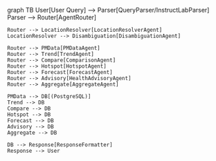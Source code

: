 graph TB
    User[User Query] --> Parser[QueryParser/InstructLabParser]
    Parser --> Router[AgentRouter]
    
    Router --> LocationResolver[LocationResolverAgent]
    LocationResolver --> Disambiguation[DisambiguationAgent]
    
    Router --> PMData[PMDataAgent]
    Router --> Trend[TrendAgent]
    Router --> Compare[ComparisonAgent]
    Router --> Hotspot[HotspotAgent]
    Router --> Forecast[ForecastAgent]
    Router --> Advisory[HealthAdvisoryAgent]
    Router --> Aggregate[AggregateAgent]
    
    PMData --> DB[(PostgreSQL)]
    Trend --> DB
    Compare --> DB
    Hotspot --> DB
    Forecast --> DB
    Advisory --> DB
    Aggregate --> DB
    
    DB --> Response[ResponseFormatter]
    Response --> User